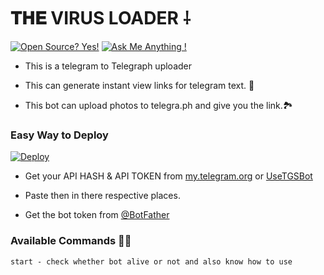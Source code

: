 # 𝐓𝐇𝐄 VIRUS LOADER ⸸

[![Open Source? Yes!](https://badgen.net/badge/Open%20Source%20%3F/Yes%21/blue?icon=github)](https://github.com/TeamSinx/SinLoader)
[![Ask Me Anything !](https://img.shields.io/badge/Ask%20me-anything-1abc9c.svg)](https://telegram.dog/lucifer_sinx)

- This is a telegram to Telegraph uploader

- This can generate instant view links for telegram text. 🔗

- This bot can upload photos to telegra.ph and give you the link.🏞

### Easy Way to Deploy

[![Deploy](https://www.herokucdn.com/deploy/button.svg)](https://heroku.com/deploy?template=https://github.com/TeamSinx/SinLoader)

- Get your API HASH & API TOKEN from [my.telegram.org](https://my.telegram.org/auth?to=apps) or [UseTGSBot](https://telegram.dog/UseTGSBot)

- Paste then in there respective places. 

- Get the bot token from [@BotFather](https://t.me/BotFather)

### Available Commands 👨‍✈️
``` 
start - check whether bot alive or not and also know how to use
```

